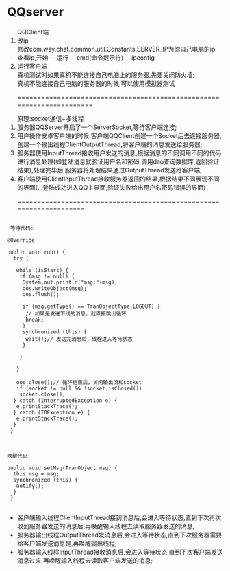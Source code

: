# QQserver<br>
<p>
<ol>
QQClient端<br>
<li>改ip</li>
修改com.way.chat.common.util.Constants.SERVER_IP为你自己电脑的ip<br>
查看ip,开始---运行---cmd(命令提示符)---ipconfig<br>
<li>运行客户端</li>
真机测试时如果真机不能连接自己电脑上的服务器,先要关闭防火墙;<br>
真机不能连接自己电脑的服务器的时候,可以使用模拟器测试<br>
 
======================================================================
</ol>
<ol>
原理:socket通信+多线程<br>
<li>服务器QQServer开启了一个ServerSocket,等待客户端连接;</li>
<li>用户操作安卓客户端的时候,客户端QQClient创建一个Socket后去连接服务器,创建一个输出线程ClientOutputThread,将客户端的消息发送给服务器;</li>
<li>服务器使用InputThread接收用户发送的消息,根据消息的不同调用不同的代码进行消息处理(如登陆消息就验证用户名和密码,调用dao查询数据库,返回验证结果),处理完毕后,服务器将处理结果通过OutputThread发送给客户端;</li>
<li>客户端使用ClientInputThread接收服务器返回的结果,根据结果不同展现不同的界面(...登陆成功进入QQ主界面,验证失败给出用户名密码错误的界面)</li>
 
====================================================================<br>
  </ol>

  <pre><code>
 等待代码:<br>
@Override<br>
public void run() {
  try {<br>
   while (isStart) {
    if (msg != null) {
     System.out.println("msg:"+msg);
     oos.writeObject(msg);
     oos.flush();<br>
     if (msg.getType() == TranObjectType.LOGOUT) {
      // 如果是发送下线的消息，就直接跳出循环
      break;
     }
     synchronized (this) {
      wait();// 发送完消息后，线程进入等待状态
     }<br>
    }<br>
   }<br>
   oos.close();// 循环结束后，关闭输出流和socket
   if (socket != null && !socket.isClosed())
    socket.close();
  } catch (InterruptedException e) {
   e.printStackTrace();
  } catch (IOException e) {
   e.printStackTrace();
  }
 }
 </code></pre>

<pre><code>
唤醒代码:<br>
public void setMsg(TranObject msg) {
  this.msg = msg;
  synchronized (this) {
   notify();
  }
 }
 </code></pre>
 <ul>
  <li>客户端输入线程ClientInputThread接到消息后,会进入等待状态,直到下次再次收到服务器发送的消息后,再唤醒输入线程去读取服务器发送的消息;</li>
<li> 服务器输出线程OutputThread发消息后,会进入等待状态,直到下次服务器需要给客户端发送消息是,再唤醒输出线程;</li>
<li> 服务器输入线程InputThread接收消息后,会进入等待状态,直到下次客户端发送消息过来,再唤醒输入线程去读取客户端发送的消息;</li>
 </ul>
  </p>

